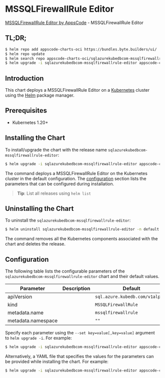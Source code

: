 # MSSQLFirewallRule Editor

[MSSQLFirewallRule Editor by AppsCode](https://appscode.com) - MSSQLFirewallRule Editor

## TL;DR;

```bash
$ helm repo add appscode-charts-oci https://bundles.byte.builders/ui/
$ helm repo update
$ helm search repo appscode-charts-oci/sqlazurekubedbcom-mssqlfirewallrule-editor --version=v0.11.0
$ helm upgrade -i sqlazurekubedbcom-mssqlfirewallrule-editor appscode-charts-oci/sqlazurekubedbcom-mssqlfirewallrule-editor -n default --create-namespace --version=v0.11.0
```

## Introduction

This chart deploys a MSSQLFirewallRule Editor on a [Kubernetes](http://kubernetes.io) cluster using the [Helm](https://helm.sh) package manager.

## Prerequisites

- Kubernetes 1.20+

## Installing the Chart

To install/upgrade the chart with the release name `sqlazurekubedbcom-mssqlfirewallrule-editor`:

```bash
$ helm upgrade -i sqlazurekubedbcom-mssqlfirewallrule-editor appscode-charts-oci/sqlazurekubedbcom-mssqlfirewallrule-editor -n default --create-namespace --version=v0.11.0
```

The command deploys a MSSQLFirewallRule Editor on the Kubernetes cluster in the default configuration. The [configuration](#configuration) section lists the parameters that can be configured during installation.

> **Tip**: List all releases using `helm list`

## Uninstalling the Chart

To uninstall the `sqlazurekubedbcom-mssqlfirewallrule-editor`:

```bash
$ helm uninstall sqlazurekubedbcom-mssqlfirewallrule-editor -n default
```

The command removes all the Kubernetes components associated with the chart and deletes the release.

## Configuration

The following table lists the configurable parameters of the `sqlazurekubedbcom-mssqlfirewallrule-editor` chart and their default values.

|     Parameter      | Description |                  Default                   |
|--------------------|-------------|--------------------------------------------|
| apiVersion         |             | <code>sql.azure.kubedb.com/v1alpha1</code> |
| kind               |             | <code>MSSQLFirewallRule</code>             |
| metadata.name      |             | <code>mssqlfirewallrule</code>             |
| metadata.namespace |             | <code>""</code>                            |


Specify each parameter using the `--set key=value[,key=value]` argument to `helm upgrade -i`. For example:

```bash
$ helm upgrade -i sqlazurekubedbcom-mssqlfirewallrule-editor appscode-charts-oci/sqlazurekubedbcom-mssqlfirewallrule-editor -n default --create-namespace --version=v0.11.0 --set apiVersion=sql.azure.kubedb.com/v1alpha1
```

Alternatively, a YAML file that specifies the values for the parameters can be provided while
installing the chart. For example:

```bash
$ helm upgrade -i sqlazurekubedbcom-mssqlfirewallrule-editor appscode-charts-oci/sqlazurekubedbcom-mssqlfirewallrule-editor -n default --create-namespace --version=v0.11.0 --values values.yaml
```
